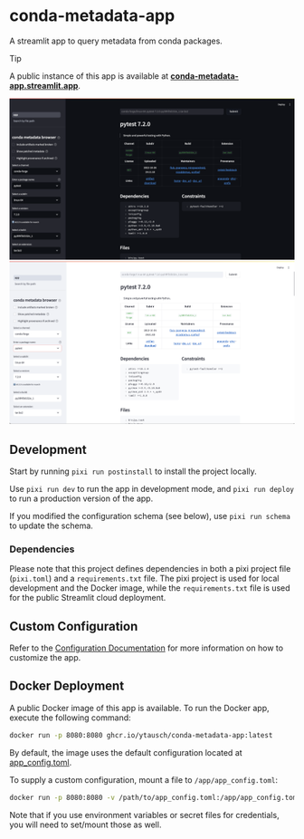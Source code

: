 # conda-metadata-app
A streamlit app to query metadata from conda packages.

> [!TIP]
> A public instance of this app is available at [**conda-metadata-app.streamlit.app**](https://conda-metadata-app.streamlit.app).

![Main Screenshot](docs/assets/main_screenshot_dark.png#gh-dark-mode-only)
![Main Screenshot](docs/assets/main_screenshot_light.png#gh-light-mode-only)

## Development
Start by running `pixi run postinstall` to install the project locally.

Use `pixi run dev` to run the app in development mode, and `pixi run deploy` to run a production version of the app.

If you modified the configuration schema (see below), use `pixi run schema` to update the schema.

### Dependencies
Please note that this project defines dependencies in both a pixi project file (`pixi.toml`) and a `requirements.txt` file.
The pixi project is used for local development and the Docker image, while the `requirements.txt` file is used for the
public Streamlit cloud deployment.

## Custom Configuration

Refer to the [Configuration Documentation](docs/configuration.md) for more information on how to customize the app.

## Docker Deployment
A public Docker image of this app is available. To run the Docker app, execute the following command:

```bash
docker run -p 8080:8080 ghcr.io/ytausch/conda-metadata-app:latest
```

By default, the image uses the default configuration located at [app_config.toml](app_config.toml).

To supply a custom configuration, mount a file to `/app/app_config.toml`:

```bash
docker run -p 8080:8080 -v /path/to/app_config.toml:/app/app_config.toml ghcr.io/ytausch/conda-metadata-app:latest
```
Note that if you use environment variables or secret files for credentials, you will need to set/mount those as well.
